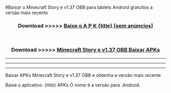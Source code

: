 #Baixar o Minecraft Story e v1.37 OBB   para tablets Android gratuitos a versão mais recente


<div align="center">
<h3>Download >>>>> <a href="https://pt-web.web.app/?pt= {title}">Baixe o A P K {title} [sem anúncios]</a></h3><br>

<h3>Download >>>>> <a href="https://pt-web.web.app/?pt= {title}">Minecraft Story e v1.37 OBB  Baixar APKs</a></h3>
</div>

----------------------------------------------------------

----------------------------------------------------------

----------------------------------------------------------

Baixar APKs Minecraft Story e v1.37 OBB  e obtenha a versão mais recente

Baixe o aplicativo. {title} APKs O nome é a versão para .Android.


